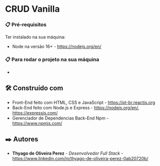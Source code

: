 # CRUD Vanilla



### 📋 Pré-requisitos

Ter instalado na sua máquina:
* Node na versão 16+ - https://nodejs.org/en/

### 📋 Para rodar o projeto na sua máquina

*

## 🛠️ Construído com

* Front-End feito com HTML, CSS e JavaScript - https://pt-br.reactjs.org
* Back-End feito com Node.js e Express - https://nodejs.org/en/, https://expressjs.com/
* Gerenciador de Dependencias Back-End Npm - https://www.npmjs.com/

## ✒️ Autores

* **Thyago de Oliveira Perez** - *Desenvolvedor Full Stack* - https://www.linkedin.com/in/thyago-de-oliveira-perez-0ab20720b/
